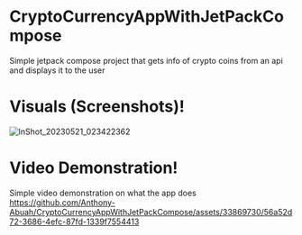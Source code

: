 # CryptoCurrencyAppWithJetPackCompose
Simple jetpack compose project that gets info of crypto coins from an api and displays it to the user
# Visuals (Screenshots)!
![InShot_20230521_023422362](https://github.com/Anthony-Abuah/CryptoCurrencyAppWithJetPackCompose/assets/33869730/9e6a3a59-dc0d-4ba9-b085-4dc1a7cdaa32)

# Video Demonstration!
Simple video demonstration on what the app does
https://github.com/Anthony-Abuah/CryptoCurrencyAppWithJetPackCompose/assets/33869730/56a52d72-3686-4efc-87fd-1339f7554413
